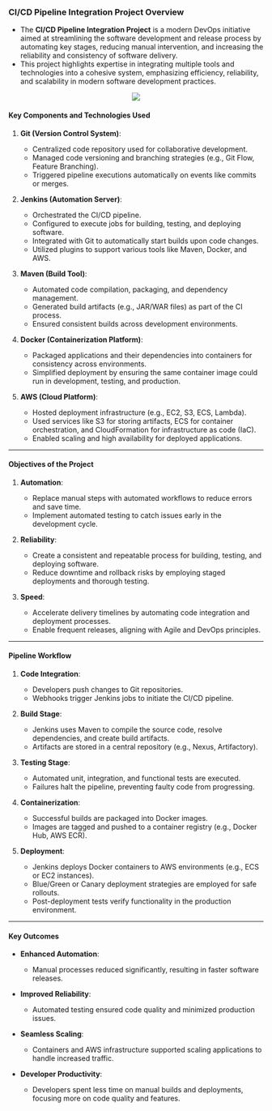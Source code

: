 ### CI/CD Pipeline Integration Project Overview

- The **CI/CD Pipeline Integration Project** is a modern DevOps initiative aimed at streamlining the software development and release process by automating key stages, reducing manual intervention, and increasing the reliability and consistency of software delivery.
- This project highlights expertise in integrating multiple tools and technologies into a cohesive system, emphasizing efficiency, reliability, and scalability in modern software development practices.

<p align="center">
  <img src="[https://github.com/k-mughal/dockerized-3-tier-app/assets/18217530/df205327-17fd-4507-9b4e-28e5b8b4c6cc](https://github.com/user-attachments/assets/259e12c7-b5e0-4738-9600-dc15a3d34d95)">
</p>



#### Key Components and Technologies Used

1. **Git (Version Control System)**:
   - Centralized code repository used for collaborative development.
   - Managed code versioning and branching strategies (e.g., Git Flow, Feature Branching).
   - Triggered pipeline executions automatically on events like commits or merges.

2. **Jenkins (Automation Server)**:
   - Orchestrated the CI/CD pipeline.
   - Configured to execute jobs for building, testing, and deploying software.
   - Integrated with Git to automatically start builds upon code changes.
   - Utilized plugins to support various tools like Maven, Docker, and AWS.

3. **Maven (Build Tool)**:
   - Automated code compilation, packaging, and dependency management.
   - Generated build artifacts (e.g., JAR/WAR files) as part of the CI process.
   - Ensured consistent builds across development environments.

4. **Docker (Containerization Platform)**:
   - Packaged applications and their dependencies into containers for consistency across environments.
   - Simplified deployment by ensuring the same container image could run in development, testing, and production.

5. **AWS (Cloud Platform)**:
   - Hosted deployment infrastructure (e.g., EC2, S3, ECS, Lambda).
   - Used services like S3 for storing artifacts, ECS for container orchestration, and CloudFormation for infrastructure as code (IaC).
   - Enabled scaling and high availability for deployed applications.

---

#### Objectives of the Project
1. **Automation**:
   - Replace manual steps with automated workflows to reduce errors and save time.
   - Implement automated testing to catch issues early in the development cycle.

2. **Reliability**:
   - Create a consistent and repeatable process for building, testing, and deploying software.
   - Reduce downtime and rollback risks by employing staged deployments and thorough testing.

3. **Speed**:
   - Accelerate delivery timelines by automating code integration and deployment processes.
   - Enable frequent releases, aligning with Agile and DevOps principles.

---

#### Pipeline Workflow

1. **Code Integration**:
   - Developers push changes to Git repositories.
   - Webhooks trigger Jenkins jobs to initiate the CI/CD pipeline.

2. **Build Stage**:
   - Jenkins uses Maven to compile the source code, resolve dependencies, and create build artifacts.
   - Artifacts are stored in a central repository (e.g., Nexus, Artifactory).

3. **Testing Stage**:
   - Automated unit, integration, and functional tests are executed.
   - Failures halt the pipeline, preventing faulty code from progressing.

4. **Containerization**:
   - Successful builds are packaged into Docker images.
   - Images are tagged and pushed to a container registry (e.g., Docker Hub, AWS ECR).

5. **Deployment**:
   - Jenkins deploys Docker containers to AWS environments (e.g., ECS or EC2 instances).
   - Blue/Green or Canary deployment strategies are employed for safe rollouts.
   - Post-deployment tests verify functionality in the production environment.

---

#### Key Outcomes

- **Enhanced Automation**:
   - Manual processes reduced significantly, resulting in faster software releases.

- **Improved Reliability**:
   - Automated testing ensured code quality and minimized production issues.

- **Seamless Scaling**:
   - Containers and AWS infrastructure supported scaling applications to handle increased traffic.

- **Developer Productivity**:
   - Developers spent less time on manual builds and deployments, focusing more on code quality and features.



